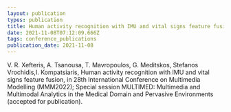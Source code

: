 ```yaml
---
layout: publication
types: publication
title: Human activity recognition with IMU and vital signs feature fusion
date: 2021-11-08T07:12:09.666Z
tags: conference_publications
publication_date: 2021-11-08
---
```

V. R. Xefteris, A. Tsanousa, T. Mavropoulos, G. Meditskos, Stefanos Vrochidis,I. Kompatsiaris, Human activity recognition with IMU and vital signs feature fusion, in 28th International Conference on Multimedia Modelling (MMM2022); Special session MULTIMED: Multimedia and Multimodal Analytics in the Medical Domain and Pervasive Environments (accepted for publication).